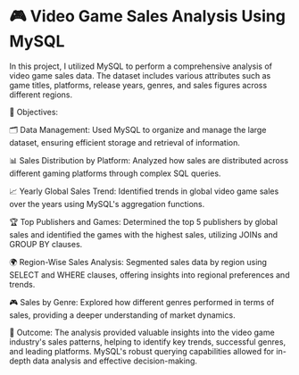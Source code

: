 # 🎮 Video Game Sales Analysis Using MySQL

In this project, I utilized MySQL to perform a comprehensive analysis of video game sales data. The dataset includes various attributes such as game titles, platforms, release years, genres, and sales figures across different regions.

🎯 Objectives:

🗂️ Data Management: Used MySQL to organize and manage the large dataset, ensuring efficient storage and retrieval of information.

📊 Sales Distribution by Platform: Analyzed how sales are distributed across different gaming platforms through complex SQL queries.

📈 Yearly Global Sales Trend: Identified trends in global video game sales over the years using MySQL's aggregation functions.

🏆 Top Publishers and Games: Determined the top 5 publishers by global sales and identified the games with the highest sales, utilizing JOINs and GROUP BY clauses.

🌍 Region-Wise Sales Analysis: Segmented sales data by region using SELECT and WHERE clauses, offering insights into regional preferences and trends.

🎮 Sales by Genre: Explored how different genres performed in terms of sales, providing a deeper understanding of market dynamics.

🚀 Outcome: The analysis provided valuable insights into the video game industry's sales patterns, helping to identify key trends, successful genres, and leading platforms. MySQL's robust querying capabilities allowed for in-depth data analysis and effective decision-making.
